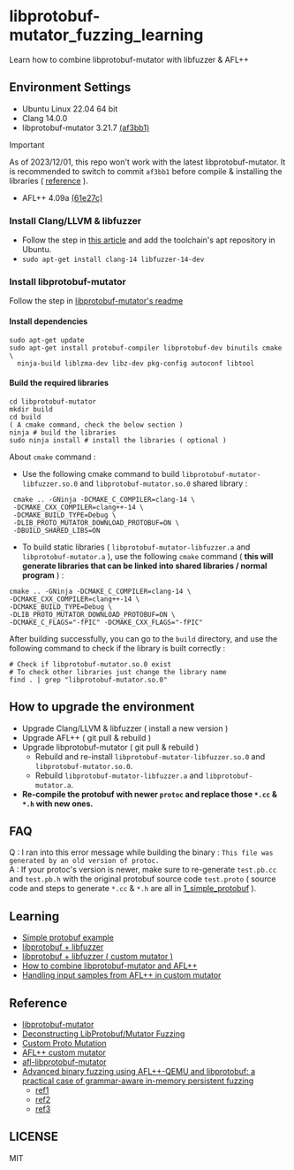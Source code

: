 # libprotobuf-mutator_fuzzing_learning
Learn how to combine libprotobuf-mutator with libfuzzer &amp; AFL++  

## Environment Settings 
* Ubuntu Linux 22.04 64 bit  
* Clang 14.0.0
* libprotobuf-mutator 3.21.7 [(af3bb1)](https://github.com/google/libprotobuf-mutator/tree/af3bb18749db3559dc4968dd85319d05168d4b5e)
> [!IMPORTANT]
> As of 2023/12/01, this repo won't work with the latest libprotobuf-mutator. It is recommended to switch to commit `af3bb1` before compile & installing the libraries ( [reference](https://github.com/google/libprotobuf-mutator/issues/223) ).
* AFL++ 4.09a [(61e27c)](https://github.com/AFLplusplus/AFLplusplus/tree/61e27c6b54f7641a168b6acc6ecffb1754c10918)    

### Install Clang/LLVM & libfuzzer  
* Follow the step in [this article](https://linuxhint.com/install-llvm-ubuntu/) and add the toolchain's apt repository in Ubuntu.  
* `sudo apt-get install clang-14 libfuzzer-14-dev`  

### Install libprotobuf-mutator  
Follow the step in [libprotobuf-mutator's readme](https://github.com/google/libprotobuf-mutator/blob/master/README.md)  

#### Install dependencies
```shell
sudo apt-get update
sudo apt-get install protobuf-compiler libprotobuf-dev binutils cmake \
  ninja-build liblzma-dev libz-dev pkg-config autoconf libtool
```

#### Build the required libraries

```shell
cd libprotobuf-mutator
mkdir build
cd build
( A cmake command, check the below section )
ninja # build the libraries
sudo ninja install # install the libraries ( optional )
```
About `cmake` command :  
* Use the following cmake command to build `libprotobuf-mutator-libfuzzer.so.0` and `libprotobuf-mutator.so.0` shared library :

```shell
 cmake .. -GNinja -DCMAKE_C_COMPILER=clang-14 \
 -DCMAKE_CXX_COMPILER=clang++-14 \
 -DCMAKE_BUILD_TYPE=Debug \
 -DLIB_PROTO_MUTATOR_DOWNLOAD_PROTOBUF=ON \
 -DBUILD_SHARED_LIBS=ON
```

* To build static libraries ( `libprotobuf-mutator-libfuzzer.a` and `libprotobuf-mutator.a` ), use the following `cmake` command ( **this will generate libraries that can be linked into shared libraries / normal program** ) :  

```shell
cmake .. -GNinja -DCMAKE_C_COMPILER=clang-14 \
-DCMAKE_CXX_COMPILER=clang++-14 \
-DCMAKE_BUILD_TYPE=Debug \
-DLIB_PROTO_MUTATOR_DOWNLOAD_PROTOBUF=ON \
-DCMAKE_C_FLAGS="-fPIC" -DCMAKE_CXX_FLAGS="-fPIC"
```

After building successfully, you can go to the `build` directory, and use the following command to check if the library is built correctly :  
```shell
# Check if libprotobuf-mutator.so.0 exist
# To check other libraries just change the library name
find . | grep "libprotobuf-mutator.so.0"
```

## How to upgrade the environment  
* Upgrade Clang/LLVM & libfuzzer ( install a new version ) 
* Upgrade AFL++ ( git pull & rebuild )  
* Upgrade libprotobuf-mutator ( git pull & rebuild )  
    - Rebuild and re-install `libprotobuf-mutator-libfuzzer.so.0` and `libprotobuf-mutator.so.0`.  
    - Rebuild `libprotobuf-mutator-libfuzzer.a` and `libprotobuf-mutator.a`.  
* **Re-compile the protobuf with newer `protoc` and replace those `*.cc` & `*.h` with new ones.**

## FAQ  
Q : I ran into this error message while building the binary : `This file was generated by an old version of protoc.`  
A : If your protoc's version is newer, make sure to re-generate `test.pb.cc` and `test.pb.h`  with the original protobuf source code `test.proto` ( source code and steps to generate `*.cc` & `*.h` are all in [1_simple_protobuf](https://github.com/bruce30262/libprotobuf-mutator_fuzzing_learning/tree/master/1_simple_protobuf) ).

## Learning  
* [Simple protobuf example](https://github.com/bruce30262/libprotobuf-mutator_fuzzing_learning/tree/master/1_simple_protobuf)  
* [libprotobuf + libfuzzer](https://github.com/bruce30262/libprotobuf-mutator_fuzzing_learning/tree/master/2_libprotobuf_libfuzzer)  
* [libprotobuf + libfuzzer ( custom mutator )](https://github.com/bruce30262/libprotobuf-mutator_fuzzing_learning/tree/master/3_libprotobuf_libfuzzer_custom_mutator)  
* [How to combine libprotobuf-mutator and AFL++](https://github.com/bruce30262/libprotobuf-mutator_fuzzing_learning/tree/master/4_libprotobuf_aflpp_custom_mutator)  
* [Handling input samples from AFL++ in custom mutator](https://github.com/bruce30262/libprotobuf-mutator_fuzzing_learning/tree/master/5_libprotobuf_aflpp_custom_mutator_input)

## Reference  
* [libprotobuf-mutator](https://github.com/google/libprotobuf-mutator)  
* [Deconstructing LibProtobuf/Mutator Fuzzing](https://bshastry.github.io/2019/01/18/Deconstructing-LPM.html)  
* [Custom Proto Mutation](https://bshastry.github.io/2019/12/27/Custom-Proto-Mutation.html)  
* [AFL++ custom mutator](https://github.com/vanhauser-thc/AFLplusplus/blob/master/docs/custom_mutators.md)  
* [afl-libprotobuf-mutator](https://github.com/thebabush/afl-libprotobuf-mutator/)
* [Advanced binary fuzzing using AFL++-QEMU and libprotobuf: a practical case of grammar-aware in-memory persistent fuzzing](https://airbus-seclab.github.io/AFLplusplus-blogpost/)  
  - [ref1](https://github.com/airbus-seclab/AFLplusplus-blogpost/blob/b0cfc7016bd60cf998969d79a78eabd8471c78eb/src/mutator/custom_mutator.cpp)  
  - [ref2](https://github.com/HexHive/Igor/blob/2f22a20ff7e82f6022c99f0a47c69796e4fd999d/IgorFuzz/utils/custom_mutators/custom_mutator_helpers.h#L304)  
  - [ref3](https://github.com/HexHive/Igor/blob/2f22a20ff7e82f6022c99f0a47c69796e4fd999d/IgorFuzz/custom_mutators/honggfuzz/custom_mutator_helpers.h)

## LICENSE  
MIT
